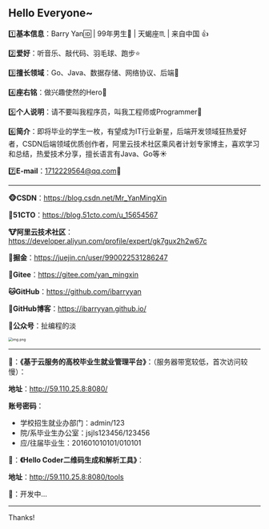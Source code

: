 ## Hello Everyone~

:one:**基本信息**：Barry Yan:id:  |  99年男生:eyes: |  天蝎座:scorpius:  |  来自中国   :+1:

:two:**爱好**：听音乐、敲代码、羽毛球、跑步:star:	

:three:**擅长领域**：Go、Java、数据存储、网络协议、后端:star2:

:four:**座右铭**：做兴趣使然的Hero:rocket:

:five:**个人说明**：请不要叫我程序员，叫我工程师或Programmer:muscle:

:six:**简介**：即将毕业的学生一枚，有望成为IT行业新星，后端开发领域狂热爱好者，CSDN后端领域优质创作者，阿里云技术社区乘风者计划专家博主，喜欢学习和总结，热爱技术分享，擅长语言有Java、Go等:sunny:

:seven:**E-mail**：1712229564@qq.com:love_letter:

---

**:monkey_face:CSDN**：https://blog.csdn.net/Mr_YanMingXin

:monkey:**51CTO**：https://blog.51cto.com/u_15654567

**:cow:阿里云技术社区**：https://developer.aliyun.com/profile/expert/gk7gux2h2w67c

**:hatching_chick:掘金**：https://juejin.cn/user/990022531286247

**:koala:Gitee**：https://gitee.com/yan_mingxin

**:cat:GitHub**：https://github.com/ibarryyan

:rabbit:**GitHub博客**：https://ibarryyan.github.io/

**:penguin:公众号**：扯编程的淡

<img src="https://ibarryyan.oss-cn-hangzhou.aliyuncs.com/1.jpg" alt="img.png" style="zoom:50%;" />

---

**:bamboo:**：**《基于云服务的高校毕业生就业管理平台》**：（服务器带宽较低，首次访问较慢）：

**地址**：http://59.110.25.8:8080/

**账号密码**：

- 学校招生就业办部门：admin/123
- 院/系毕业生办公室：jsjls123456/123456
- 应/往届毕业生：201601010101/010101

:school_satchel:：**《Hello Coder二维码生成和解析工具》**：

**地址**：http://59.110.25.8:8080/tools

:sparkler:：开发中...

---

Thanks!
